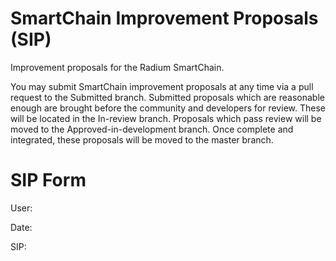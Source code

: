 # SmartChain Improvement Proposals (SIP)
Improvement proposals for the Radium SmartChain.

You may submit SmartChain improvement proposals at any time via a pull request to the Submitted branch.
Submitted proposals which are reasonable enough are brought before the community and developers for review. These will be located in the In-review branch.
Proposals which pass review will be moved to the Approved-in-development branch. Once complete and integrated, these proposals will be moved to the master branch.

SIP Form
===========================
User:

Date:

SIP:

